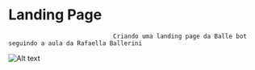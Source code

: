 # Landing Page

                                 Criando uma landing page da Balle bot seguindo a aula da Rafaella Ballerini

![Alt text](https://cdn.discordapp.com/attachments/887544607599120404/923352897914294322/landing_page.png?raw=true "Landing Page")

